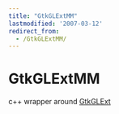 ```yaml
---
title: "GtkGLExtMM"
lastmodified: '2007-03-12'
redirect_from:
  - /GtkGLExtMM/
---
```


GtkGLExtMM
==========

c++ wrapper around [GtkGLExt](/GtkGLExt)
